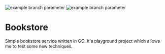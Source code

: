 ![example branch parameter](https://github.com/kubaceg/bookstore/actions/workflows/test.yml/badge.svg?branch=master)
![example branch parameter](https://github.com/kubaceg/bookstore/actions/workflows/reviewdog.yml/badge.svg?branch=master)

# Bookstore

Simple bookstore service written in GO. It's playground project which allows me to test some new techniques.
